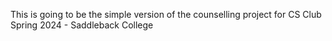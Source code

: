 This is going to be the simple version of the counselling project for CS Club 
Spring 2024 - Saddleback College
